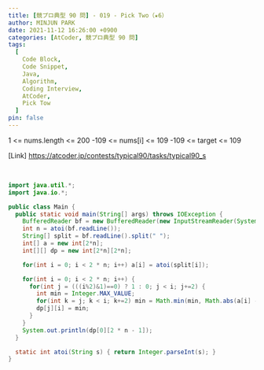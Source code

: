 ```yaml
---
title: [競プロ典型 90 問] - 019 - Pick Two（★6）
author: MINJUN PARK
date: 2021-11-12 16:26:00 +0900
categories: [AtCoder, 競プロ典型 90 問]
tags:
  [
    Code Block,
    Code Snippet,
    Java,
    Algorithm,
    Coding Interview,
    AtCoder,
    Pick Tow
  ]
pin: false
---
```



1 <= nums.length <= 200
-109 <= nums[i] <= 109
-109 <= target <= 109
<br>

[Link] <https://atcoder.jp/contests/typical90/tasks/typical90_s>

<br>

```java
import java.util.*;
import java.io.*;

public class Main {
  public static void main(String[] args) throws IOException {
    BufferedReader bf = new BufferedReader(new InputStreamReader(System.in));
    int n = atoi(bf.readLine());
    String[] split = bf.readLine().split(" ");
    int[] a = new int[2*n];
    int[][] dp = new int[2*n][2*n];

    for(int i = 0; i < 2 * n; i++) a[i] = atoi(split[i]);

    for(int i = 0; i < 2 * n; i++) {
      for(int j = (((i%2)&1)==0) ? 1 : 0; j < i; j+=2) {
        int min = Integer.MAX_VALUE;
        for(int k = j; k < i; k+=2) min = Math.min(min, Math.abs(a[i] - a[k]) + (k > j ? dp[j][k - 1] : 0) + (k + 1 < i - 1 ? dp[k + 1][i - 1] : 0));
        dp[j][i] = min;
      }
    }
    System.out.println(dp[0][2 * n - 1]);
  }

  static int atoi(String s) { return Integer.parseInt(s); }
}
```

